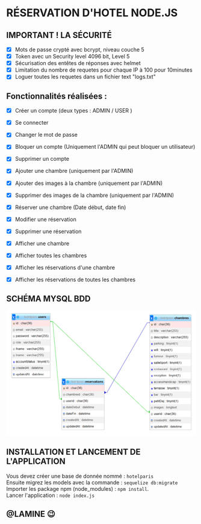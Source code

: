 # RÉSERVATION D'HOTEL NODE.JS

## IMPORTANT ! LA SÉCURITÉ 
- [x]  Mots de passe crypté avec bcrypt, niveau couche 5
- [x]  Token avec un Security level 4096 bit, Level 5
- [x]  Sécurisation des entêtes de réponses avec helmet
- [x]  Limitation du nombre de requetes pour chaque IP à 100 pour 10minutes
- [x]  Loguer toutes les requetes dans un fichier text "logs.txt"

## Fonctionnalités réalisées :
- [x]  Créer un compte (deux types : ADMIN / USER )
- [x]  Se connecter
- [x]  Changer le mot de passe
- [x]  Bloquer un compte (Uniquement l'ADMIN qui peut bloquer un utilisateur)
- [x]  Supprimer un compte
- [x]  Ajouter une chambre (uniquement par l'ADMIN)
- [x]  Ajouter des images à la chambre (uniquement par l'ADMIN)
- [x]  Supprimer des images de la chambre (uniquement par l'ADMIN)
- [x]  Réserver une chambre (Date début, date fin)
- [x]  Modifier une réservation
- [x]  Supprimer une réservation
- [x]  Afficher une chambre
- [x]  Afficher toutes les chambres
- [x]  Afficher les réservations d'une chambre
- [x]  Afficher les réservations de toutes les chambres


## SCHÉMA MYSQL BDD

<div align="center">
  <img src="https://github.com/hpipou/reservation_hotel_backend/blob/main/SCREENSHOT_MYSQL_BDD.png"/><br>
</div>

## INSTALLATION ET LANCEMENT DE L'APPLICATION

Vous devez créer une base de donnée nommé : `hotelparis` <br>
Ensuite migrez les models avec la commande : `sequelize db:migrate` <br>
Importer les package npm (node_modules) : `npm install`. <br>
Lancer l'application : `node index.js` <br>

## @LAMINE 😉
